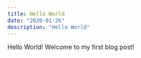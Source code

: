 ```yaml
---
title: Hello World
date: "2020-01-26"
description: "Hello World"
---
```


Hello World! Welcome to my first blog post!

